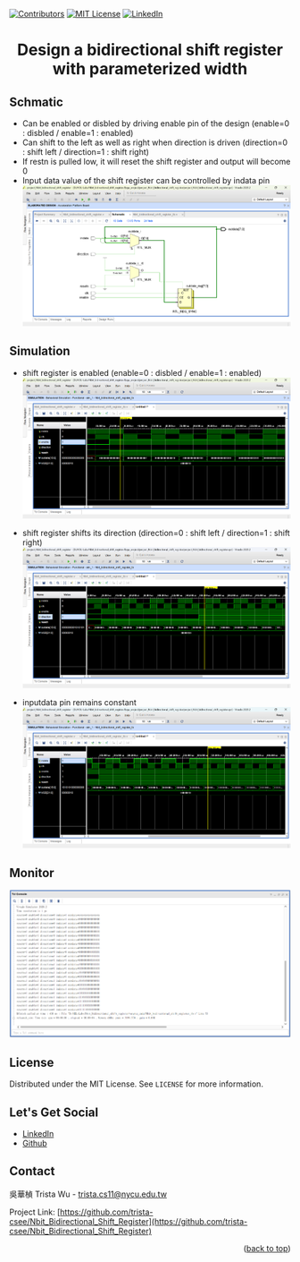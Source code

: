 <a name="readme-top"></a>
<!-- PROJECT SHIELDS -->
[![Contributors][contributors-shield]]()
[![MIT License][license-shield]][license-url]
[![LinkedIn][linkedin-shield]][linkedin-url]

<!-- PROJECT Name -->
<h1 align="center">Design a bidirectional shift register with parameterized width</h1>

<!-- Schmatic -->
## Schmatic
* Can be enabled or disbled by driving enable pin of the design (enable=0 : disbled / enable=1 : enabled)
* Can shift to the left as well as right when direction is driven (direction=0 : shift left / direction=1 : shift right)
* If restn is pulled low, it will reset the shift register and output will become 0
* Input data value of the shift register can be controlled by indata pin
![image](https://github.com/trista-csee/Nbit_Bidirectional_Shift_Register/blob/main/Schmatic.png)

<!-- Simulation -->
## Simulation
* shift register is enabled (enable=0 : disbled / enable=1 : enabled)
![image](https://github.com/trista-csee/Nbit_Bidirectional_Shift_Register/blob/main/Simulation_enable.png)

* shift register shifts its direction (direction=0 : shift left / direction=1 : shift right)
![image](https://github.com/trista-csee/Nbit_Bidirectional_Shift_Register/blob/main/Simulation_direction.png)

* inputdata pin remains constant
![image](https://github.com/trista-csee/Nbit_Bidirectional_Shift_Register/blob/main/Simulation_indata.png)

<!-- Monitor -->
## Monitor
![image](https://github.com/trista-csee/Nbit_Bidirectional_Shift_Register/blob/main/Monitor.png)

<!-- LICENSE -->
## License
Distributed under the MIT License. See `LICENSE` for more information.

<!-- LET'S GET SOCIAL -->
## Let's Get Social
* [LinkedIn](https://www.linkedin.com/in/%E8%8F%AF%E6%A5%A8-%E5%90%B3-363252241/)
* [Github](https://github.com/trista-csee)

<!-- CONTACT -->
## Contact
吳華楨 Trista Wu - trista.cs11@nycu.edu.tw

Project Link: [https://github.com/trista-csee/Nbit_Bidirectional_Shift_Register](https://github.com/trista-csee/Nbit_Bidirectional_Shift_Register)

<p align="right">(<a href="#readme-top">back to top</a>)</p>

<!-- MARKDOWN LINKS & IMAGES -->
[contributors-shield]: https://img.shields.io/badge/contributors-1-orange.svg?style=flat-square
[license-shield]: https://img.shields.io/badge/license-MIT-blue.svg?style=flat-square
[license-url]: https://choosealicense.com/licenses/mit
[linkedin-shield]: https://img.shields.io/badge/-LinkedIn-black.svg?style=flat-square&logo=linkedin&colorB=555
[linkedin-url]: https://www.linkedin.com/in/%E8%8F%AF%E6%A5%A8-%E5%90%B3-363252241/
[product-screenshot]: ./images/projects/portfolio.jpg
